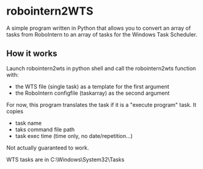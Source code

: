 # robointern2WTS

A simple program written in Python that allows you to convert an array of tasks from RoboIntern to an array of tasks for the Windows Task Scheduler.

## How it works

Launch robointern2wts in python shell and call the robointern2wts function with:
- the WTS file (single task) as a template for the first argument
- the RoboIntern configfile (taskarray) as the second argument

For now, this program translates the task if it is a "execute program" task. It copies
- task name
- taks command file path
- task exec time (time only, no date/repetition...)

Not actually guaranteed to work.

WTS tasks are in C:\Windows\System32\Tasks
